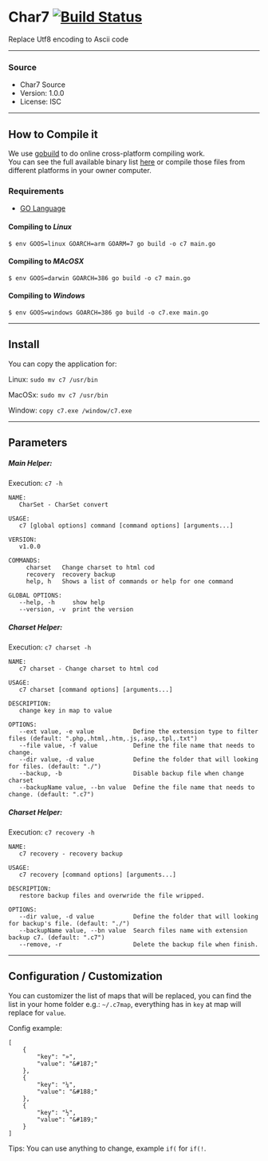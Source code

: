 Char7  [![Build Status](https://travis-ci.org//rodkranz/char7.svg?branch=master)](https://travis-ci.org/gpmgo/gopm)
==========================================
Replace Utf8 encoding to Ascii code

-----------------------
### Source ###

* Char7 Source
* Version: 1.0.0
* License: ISC


-----------------------

## How to Compile it

 We use [gobuild](http://gobuild.io) to do online cross-platform compiling work.  
 You can see the full available binary list [here](https://gobuild.io/rodkranz/char7) 
 or compile those files from different platforms in your owner computer.


### Requirements

* [GO Language](https://golang.org/doc/install)

#### Compiling to *Linux*

	$ env GOOS=linux GOARCH=arm GOARM=7 go build -o c7 main.go


#### Compiling to *MAcOSX*

	$ env GOOS=darwin GOARCH=386 go build -o c7 main.go


#### Compiling to *Windows*

	$ env GOOS=windows GOARCH=386 go build -o c7.exe main.go


-----------------------

## Install

You can copy the application for: 
 
 Linux: `sudo mv c7 /usr/bin`
 
 MacOSx: `sudo mv c7 /usr/bin`

 Window: `copy c7.exe /window/c7.exe`

-----------------------

## Parameters

##### Main Helper: 
    
Execution: `c7 -h`

    NAME:
       CharSet - CharSet convert
    
    USAGE:
       c7 [global options] command [command options] [arguments...]
       
    VERSION:
       v1.0.0
       
    COMMANDS:
         charset   Change charset to html cod
         recovery  recovery backup
         help, h   Shows a list of commands or help for one command
    
    GLOBAL OPTIONS:
       --help, -h     show help
       --version, -v  print the version

##### Charset Helper:

Execution: `c7 charset -h`

    NAME:
       c7 charset - Change charset to html cod
    
    USAGE:
       c7 charset [command options] [arguments...]
    
    DESCRIPTION:
       change key in map to value
    
    OPTIONS:
       --ext value, -e value           Define the extension type to filter files (default: ".php,.html,.htm,.js,.asp,.tpl,.txt")
       --file value, -f value          Define the file name that needs to change.
       --dir value, -d value           Define the folder that will looking for files. (default: "./")
       --backup, -b                    Disable backup file when change charset
       --backupName value, --bn value  Define the file name that needs to change. (default: ".c7")
       
##### Charset Helper:

Execution: `c7 recovery -h`
    
    NAME:
       c7 recovery - recovery backup
    
    USAGE:
       c7 recovery [command options] [arguments...]
    
    DESCRIPTION:
       restore backup files and overwride the file wripped.
    
    OPTIONS:
       --dir value, -d value           Define the folder that will looking for backup's file. (default: "./")
       --backupName value, --bn value  Search files name with extension backup c7. (default: ".c7")
       --remove, -r                    Delete the backup file when finish.
       

-----------------------

## Configuration / Customization

You can customizer the list of maps that will be replaced, you can find the list in your 
home folder e.g.: `~/.c7map`, everything has in `key` at map will replace for `value`.
 
Config example: 

    [
        {
            "key": "»",
            "value": "&#187;"
        },
        {
            "key": "¼",
            "value": "&#188;"
        },
        {
            "key": "½",
            "value": "&#189;"
        }
    ]
    
Tips: You can use anything to change, example `if(` for `if(!`.

